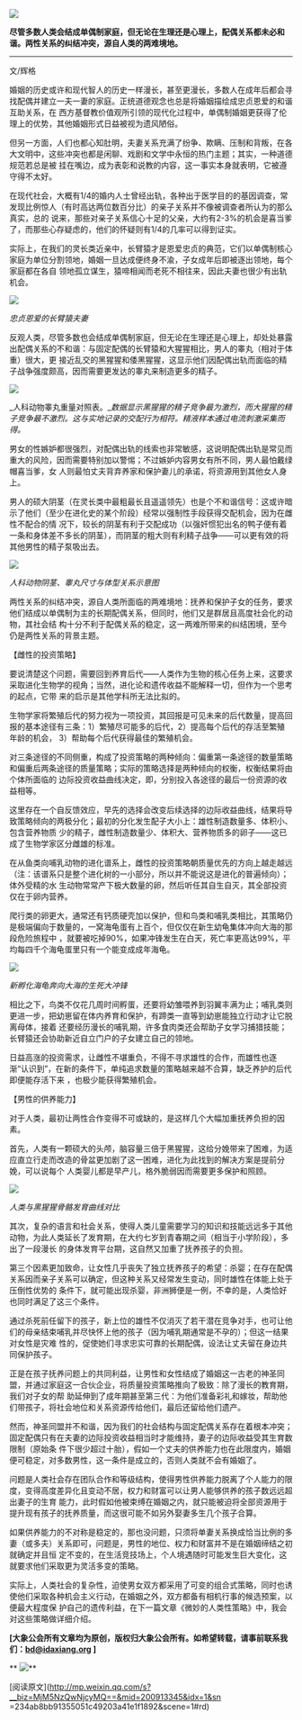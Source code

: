 ![](_resources/男女关系之一：纠结的一夫一妻制image0.jpg)

**尽管多数人类会结成单偶制家庭，但无论在生理还是心理上，配偶关系都未必和谐。两性关系的纠结冲突，源自人类的两难境地。**

**  **

文/辉格

  

婚姻的历史或许和现代智人的历史一样漫长，甚至更漫长，多数人在成年后都会寻找配偶并建立一夫一妻的家庭。正统道德观念也总是将婚姻描绘成忠贞恩爱的和谐互助关系，在
西方基督教价值观所引领的现代化过程中，单偶制婚姻更获得了伦理上的优势，其他婚姻形式日益被视为遗风陋俗。

  

但另一方面，人们也都心知肚明，夫妻关系充满了纷争、欺瞒、压制和背叛，在各大文明中，这些冲突也都是闲聊、戏剧和文学中永恒的热门主题；其实，一种道德规范若总是被
挂在嘴边，成为表彰和说教的内容，这一事实本身就表明，它被遵守得不太好。

  

在现代社会，大概有1/4的婚内人士曾经出轨，各种出于医学目的的基因调查，常发现比例惊人（有时高达两位数百分比）的亲子关系并不像被调查者所认为的那么真实，总的
说来，那些对亲子关系信心十足的父亲，大约有2-3%的机会是喜当爹了，而那些心存疑虑的，他们的怀疑则有1/4的几率可以得到证实。

  

实际上，在我们的灵长类近亲中，长臂猿才是恩爱忠贞的典范，它们以单偶制核心家庭为单位分割领地，婚姻一旦达成便终身不渝，子女成年后即被逐出领地，每个家庭都在各自
领地孤立谋生，猿啼相闻而老死不相往来，因此夫妻也很少有出轨机会。

  

![](_resources/男女关系之一：纠结的一夫一妻制image1.jpg)

_忠贞恩爱的长臂猿夫妻_

  

反观人类，尽管多数也会结成单偶制家庭，但无论在生理还是心理上，却处处暴露出配偶关系的不和谐：与固定配偶的长臂猿和大猩猩相比，男人的睾丸（相对于体重）很大，更
接近乱交的黑猩猩和倭黑猩猩，这显示他们因配偶出轨而面临的精子战争强度颇高，因而需要更发达的睾丸来制造更多的精子。

  

![](_resources/男女关系之一：纠结的一夫一妻制image2.jpg)

_人科动物睾丸重量对照表。__数据显示黑猩猩的精子竞争最为激烈，而大猩猩的精子竞争最不激烈。这与实地记录的交配行为相符。精液样本通过电流刺激采集而得。_

  

男女的性嫉妒都很强烈，对配偶出轨的线索也非常敏感，这说明配偶出轨是常见而重大的风险，因而需要特别加以警惕；不过嫉妒内容男女有所不同，男人最怕戴绿帽喜当爹，女
人则最怕丈夫背弃养家和保护妻儿的承诺，将资源用到其他女人身上。

  

男人的硕大阴茎（在灵长类中最粗最长且遥遥领先）也是个不和谐信号：这或许暗示了他们（至少在进化史的某个阶段）经常以强制性手段获得交配机会，因为在雌性不配合的情
况下，较长的阴茎有利于交配成功（以强奸惯犯出名的鸭子便有着一条和身体差不多长的阴茎），而阴茎的粗大则有利精子战争——可以更有效的将其他男性的精子泵吸出去。

  

![](_resources/男女关系之一：纠结的一夫一妻制image3.jpg)

_人科动物阴茎、睾丸尺寸与体型关系示意图_

  

两性关系的纠结冲突，源自人类所面临的两难境地：抚养和保护子女的任务，要求他们结成以单偶制为主的长期配偶关系，但同时，他们又是群居且高度社会化的动物，其社会结
构十分不利于配偶关系的稳定，这一两难所带来的纠结困境，至今仍是两性关系的背景主题。

  

【雌性的投资策略】

  

要说清楚这个问题，需要回到养育后代——人类作为生物的核心任务上来，这要求采取进化生物学的视角；当然，进化论和遗传收益不能解释一切，但作为一个思考的起点，它带
来的启示是其他学科所无法比拟的。

  

生物学家将繁殖后代的努力视为一项投资，其回报是可见未来的后代数量，提高回报的基本途径有三条：1）繁殖尽可能多的后代，2）提高每个后代的存活至繁殖年龄的机会，
3）帮助每个后代获得最佳的繁殖机会。

  

对三条途径的不同侧重，构成了投资策略的两种倾向：偏重第一条途径的数量策略和偏重后两条途径的质量策略；实际的策略选择是两种倾向的权衡，权衡结果将由个体所面临的
边际投资收益曲线决定，即，分别投入各途径的最后一份资源的收益相等。

  

这里存在一个自反馈效应，早先的选择会改变后续选择的边际收益曲线，结果将导致策略倾向的两极分化；最初的分化发生配子大小上：雄性制造数量多、体积小、包含营养物质
少的精子，雌性制造数量少、体积大、营养物质多的卵子——这已成了生物学家区分雌雄的标准。

  

在从鱼类向哺乳动物的进化谱系上，雌性的投资策略朝质量优先的方向上越走越远（注：该谱系只是整个进化树的一小部分，所以并不能说这是进化的普遍倾向）；体外受精的水
生动物常常产下极大数量的卵，然后听任其自生自灭，其全部投资仅在于卵内营养。

  

爬行类的卵更大，通常还有钙质硬壳加以保护，但和鸟类和哺乳类相比，其策略仍是极端偏向于数量的，一窝海龟蛋有上百个，但仅仅在新生幼龟集体冲向大海的那段危险旅程中
，就要被吃掉90%，如果冲锋发生在白天，死亡率更高达99%，平均每四千个海龟蛋里只有一个能变成成年海龟。

  

![](_resources/男女关系之一：纠结的一夫一妻制image4.jpg)

_新孵化海龟奔向大海的生死大冲锋_

  

相比之下，鸟类不仅花几周时间孵蛋，还要将幼雏喂养到羽翼丰满为止；哺乳类则更进一步，把幼崽留在体内养育和保护，有蹄类一直等到幼崽能独立行动才让它脱离母体，接着
还要经历漫长的哺乳期，许多食肉类还会帮助子女学习捕猎技能；长臂猿还会协助新近自立门户的子女建立自己的领地。

  

日益高涨的投资需求，让雌性不堪重负，不得不寻求雄性的合作，而雄性也逐渐“认识到”，在新的条件下，单纯追求数量的策略越来越不合算，缺乏养护的后代即便能存活下来
，也极少能获得繁殖机会。

  

【男性的供养能力】

  

对于人类，最初让两性合作变得不可或缺的，是这样几个大幅加重抚养负担的因素。

  

首先，人类有一颗硕大的头颅，脑容量三倍于黑猩猩，这给分娩带来了困难，为适应直立行走而改造的骨盆更加剧了这一困难，进化为此找到的解决方案是提前分娩，可以说每个
人类婴儿都是早产儿，格外脆弱因而需要更多保护和照顾。

  

![](_resources/男女关系之一：纠结的一夫一妻制image5.jpg)

_人类与黑猩猩骨骼发育曲线对比_

  

其次，复杂的语言和社会关系，使得人类儿童需要学习的知识和技能远远多于其他动物，为此人类延长了发育期，在大约七岁到青春期之间（相当于小学阶段），多出了一段漫长
的身体发育平台期，这自然又加重了抚养孩子的负担。

  

第三个因素更加致命，让女性几乎丧失了独立抚养孩子的希望：杀婴；在存在配偶关系因而亲子关系可以确定，但这种关系又经常发生变动，同时雄性在体能上处于压倒性优势的
条件下，就可能出现杀婴，非洲狮便是一例，不幸的是，人类恰好也同时满足了这三个条件。

  

通过杀死前任留下的孩子，新上位的雄性不仅消灭了若干潜在竞争对手，也可让他们的母亲结束哺乳并尽快怀上他的孩子（因为哺乳期通常是不孕的）；但这一结果对女性是灾难
性的，促使她们寻求忠实可靠的长期配偶，设法让丈夫留在身边共同保护孩子。

  

正是在孩子抚养问题上的共同利益，让男性和女性结成了婚姻这一古老的神圣同盟，并通过家庭这一合伙企业，将质量投资策略推向了极致：除了漫长的教育期，我们对子女的帮
助延伸到了成年期甚至第三代：为他们准备彩礼和嫁妆，帮助他们带孩子，将社会地位和关系资源传给他们，最后还留给他们遗产。

  

然而，神圣同盟并不和谐，因为我们的社会结构与固定配偶关系存在着根本冲突；固定配偶只有在夫妻的边际投资收益相当时才能维持，妻子的边际收益受其生育数限制（原始条
件下很少超过十胎），假如一个丈夫的供养能力也在此限度内，婚姻便可稳定，对多数男性，这一条件是成立的，否则人类就不会有婚姻了。

  

问题是人类社会存在团队合作和等级结构，使得男性供养能力脱离了个人能力的限度，变得高度差异化且变动不居，权力和财富可以让男人能够供养的孩子数远远超出妻子的生育
能力，此时假如他被束缚在婚姻之内，就只能被迫将全部资源用于提升现有孩子的抚养质量，而这很可能不如另外娶妻多生几个孩子合算。

  

如果供养能力的不对称是稳定的，那也没问题，只须将单妻关系换成恰当比例的多妻（或多夫）关系即可，问题是，男性的地位、权力和财富并不是在婚姻缔结之初就确定并且恒
定不变的，在生活竞技场上，个人境遇随时可能发生巨大变化，这就要求他们采取更为灵活多变的策略。

  

实际上，人类社会的复杂性，迫使男女双方都采用了可变的组合式策略，同时也诱使他们采取各种机会主义行动，在婚姻之外，双方都备有相机行事的候选预案，以便最大程度保
护自己的遗传利益，在下一篇文章《微妙的人类性策略》中，我会对这些策略做详细介绍。

**[大象公会所有文章均为原创，版权归大象公会所有。如希望转载，请事前联系我们：bd@idaxiang.org ]**

** ![](_resources/男女关系之一：纠结的一夫一妻制image6.jpg)**

[阅读原文](http://mp.weixin.qq.com/s?__biz=MjM5NzQwNjcyMQ==&mid=200913345&idx=1&sn
=234ab8bb91355051c49203a41e1f1892&scene=1#rd)


